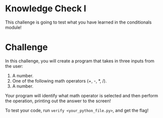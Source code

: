 # Knowledge Check I

This challenge is going to test what you have learned in the conditionals module!

# Challenge 

In this challenge, you will create a program that takes in three inputs from the user:
1. A number.
2. One of the following math operators (+, -, \*, /).
3. A number.

Your program will identify what math operator is selected and then perform the operation, printing out the answer to the screen!

To test your code, run `verify <your_python_file.py>`, and get the flag!
